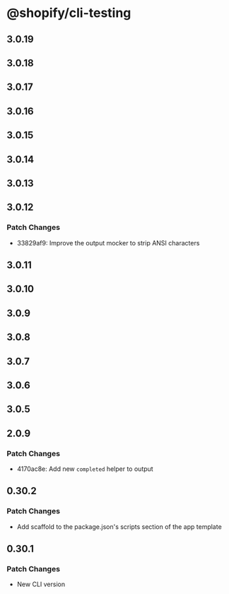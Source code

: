 # @shopify/cli-testing

## 3.0.19

## 3.0.18

## 3.0.17

## 3.0.16

## 3.0.15

## 3.0.14

## 3.0.13

## 3.0.12

### Patch Changes

- 33829af9: Improve the output mocker to strip ANSI characters

## 3.0.11

## 3.0.10

## 3.0.9

## 3.0.8

## 3.0.7

## 3.0.6

## 3.0.5

## 2.0.9

### Patch Changes

- 4170ac8e: Add new `completed` helper to output

## 0.30.2

### Patch Changes

- Add scaffold to the package.json's scripts section of the app template

## 0.30.1

### Patch Changes

- New CLI version
